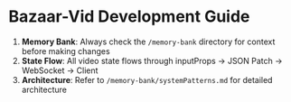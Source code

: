# Bazaar-Vid Development Guide

1. **Memory Bank**: Always check the `/memory-bank` directory for context before making changes
2. **State Flow**: All video state flows through inputProps → JSON Patch → WebSocket → Client
3. **Architecture**: Refer to `/memory-bank/systemPatterns.md` for detailed architecture
